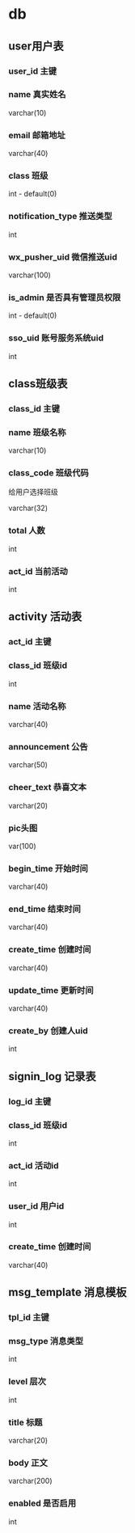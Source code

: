 # db



## user用户表



### user_id 主键

### name 真实姓名

 varchar(10)

### email 邮箱地址

 varchar(40)

### class 班级

 int - default(0)

### notification_type 推送类型

int 

### wx_pusher_uid 微信推送uid

varchar(100)

### is_admin 是否具有管理员权限

int - default(0)

### sso_uid 账号服务系统uid

int



## class班级表

### class_id 主键

### name 班级名称

varchar(10)

### class_code 班级代码

给用户选择班级

varchar(32)

### total 人数

int

###  act_id 当前活动

int



## activity 活动表

### act_id 主键

### class_id 班级id

int

### name 活动名称

varchar(40)

### announcement 公告

varchar(50)

### cheer_text 恭喜文本

varchar(20)

### pic头图

var(100)

### begin_time 开始时间

varchar(40)

### end_time 结束时间

varchar(40)

### create_time 创建时间

varchar(40)

### update_time 更新时间

varchar(40)

### create_by 创建人uid

int





## signin_log 记录表



### log_id 主键

### class_id 班级id

int

### act_id 活动id

int

### user_id 用户id

int

### create_time 创建时间

varchar(40)



## msg_template 消息模板

### tpl_id 主键

### msg_type 消息类型

int

### level 层次

int

### title 标题

varchar(20)

### body 正文

varchar(200)

### enabled 是否启用

int





